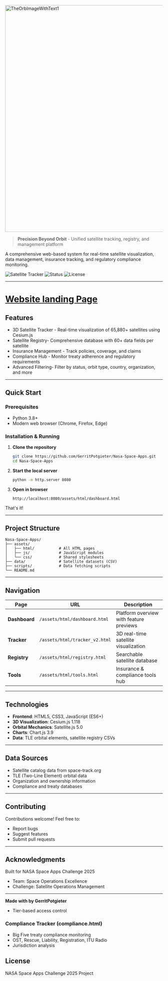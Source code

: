 
<img width="972" height="724" alt="TheOrbImageWithText1" src="https://github.com/user-attachments/assets/03df7b19-2797-4676-ad7b-54a9941a11d7" />

> **Precision Beyond Orbit** - Unified satellite tracking, registry, and management platform

A comprehensive web-based system for real-time satellite visualization, data management, insurance tracking, and regulatory compliance monitoring.

![Satellite Tracker](https://img.shields.io/badge/Satellites-65%2C880-orange)
![Status](https://img.shields.io/badge/Status-Active-success)
![License](https://img.shields.io/badge/License-MIT-blue)

---
# [Website landing Page](https://nuanced-understood-975603.framer.app/about)
##  Features

- 3D Satellite Tracker - Real-time visualization of 65,880+ satellites using Cesium.js
- Satellite Registry- Comprehensive database with 60+ data fields per satellite
- Insurance Management - Track policies, coverage, and claims
- Compliance Hub - Monitor treaty adherence and regulatory requirements
- Advanced Filtering- Filter by status, orbit type, country, organization, and more

---

##  Quick Start

### Prerequisites

- Python 3.8+
- Modern web browser (Chrome, Firefox, Edge)

### Installation & Running

1. **Clone the repository**

   ```bash
   git clone https://github.com/GerritPotgieter/Nasa-Space-Apps.git
   cd Nasa-Space-Apps
   ```

2. **Start the local server**

   ```bash
   python -m http.server 8080
   ```

3. **Open in browser**
   ```
   http://localhost:8080/assets/html/dashboard.html
   ```

That's it! 

---

##  Project Structure

```
Nasa-Space-Apps/
├── assets/
│   ├── html/           # All HTML pages
│   ├── js/             # JavaScript modules
│   └── css/            # Shared stylesheets
├── data/               # Satellite datasets (CSV)
├── scripts/            # Data fetching scripts
└── README.md
```

---

##  Navigation

| Page          | URL                            | Description                             |
| ------------- | ------------------------------ | --------------------------------------- |
| **Dashboard** | `/assets/html/dashboard.html`  | Platform overview with feature previews |
| **Tracker**   | `/assets/html/tracker_v2.html` | 3D real-time satellite visualization    |
| **Registry**  | `/assets/html/registry.html`   | Searchable satellite database           |
| **Tools**     | `/assets/html/tools.html`      | Insurance & compliance tools hub        |

---

##  Technologies

- **Frontend**: HTML5, CSS3, JavaScript (ES6+)
- **3D Visualization**: Cesium.js 1.118
- **Orbital Mechanics**: Satellite.js 5.0
- **Charts**: Chart.js 3.9
- **Data**: TLE orbital elements, satellite registry CSVs

---

##  Data Sources

- Satellite catalog data from space-track.org
- TLE (Two-Line Element) orbital data
- Organization and ownership information
- Compliance and treaty databases

---

##  Contributing

Contributions welcome! Feel free to:

- Report bugs
- Suggest features
- Submit pull requests

---

##  Acknowledgments

Built for NASA Space Apps Challenge 2025

- Team: Space Operations Excellence
- Challenge: Satellite Operations Management

---

**Made with  by GerritPotgieter**

- Tier-based access control

###  Compliance Tracker (compliance.html)

- Big Five treaty compliance monitoring
- OST, Rescue, Liability, Registration, ITU Radio
- Jurisdiction analysis

## License

NASA Space Apps Challenge 2025 Project
